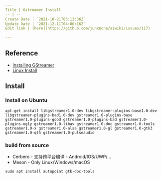 ```yaml
---
Title | Gstreamer Install
-- | --
Create Date | `2021-10-21T03:13:36Z`
Update Date | `2021-12-11T04:00:16Z`
Edit link | [here](https://github.com/junxnone/aiwiki/issues/117)

---
```

## Reference
- [Installing GStreamer](https://gstreamer.freedesktop.org/documentation/installing/index.html?gi-language=c)
- [Linux Install](https://gstreamer.freedesktop.org/documentation/installing/on-linux.html?gi-language=c)

## Install

### Install on Ubuntu

```
apt-get install libgstreamer1.0-dev libgstreamer-plugins-base1.0-dev libgstreamer-plugins-bad1.0-dev gstreamer1.0-plugins-base gstreamer1.0-plugins-good gstreamer1.0-plugins-bad gstreamer1.0-plugins-ugly gstreamer1.0-libav gstreamer1.0-doc gstreamer1.0-tools gstreamer1.0-x gstreamer1.0-alsa gstreamer1.0-gl gstreamer1.0-gtk3 gstreamer1.0-qt5 gstreamer1.0-pulseaudio
```

### build from source
- Cerbero  - 支持跨平台编译 - Android/IOS/UWP/...
- Meson -  Only Linux/Windows/macOS

```
sudo apt install autopoint gtk-doc-tools
```
